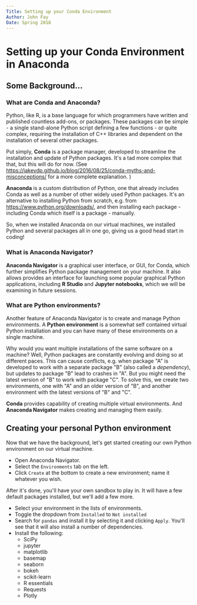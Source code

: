 ```yaml
---
Title: Setting up your Conda Environment
Author: John Fay
Date: Spring 2018
---
```


# Setting up your Conda Environment in Anaconda

## Some Background...

### What are Conda and Anaconda?

Python, like R, is a base language for which programmers have written and published countless add-ons, or packages. These packages can be simple - a single stand-alone Python script defining a few functions - or quite complex, requiring the installation of C++ libraries and dependent on the installation of several other packages. 

Put simply, **Conda** is a package manager, developed to streamline the installation and update of Python packages. It's a tad more complex that that, but this will do for now. (See https://jakevdp.github.io/blog/2016/08/25/conda-myths-and-misconceptions/ for a more complete explanation. )

**Anaconda** is a custom distribution of Python, one that already includes Conda as well as a number of other widely used Python packages. It's an alternative to installing Python from scratch, e.g. from https://www.python.org/downloads/, and then installing each package - including Conda which itself is a package - manually. 

So, when we installed Anaconda on our virtual machines, we installed Python and several packages all in one go, giving us a good head start in coding!

### What is Anaconda Navigator?

**Anaconda Navigator** is a graphical user interface, or GUI, for Conda, which further simplifies Python package management on your machine. It also allows provides an interface for launching some popular graphical Python applications, including **R Studio** and **Jupyter notebooks**, which we will be examining in future sessions. 

### What are Python environments?

Another feature of Anaconda Navigator is to create and manage Python environments. A **Python environment** is a somewhat self contained virtual Python installation and you can have many of these environments on a single machine. 

Why would you want multiple installations of the same software on a machine? Well, Python packages are constantly evolving and doing so at different paces. This can cause conflicts, e.g. when package "A" is developed to work with a separate package "B" (also called a *dependency*), but updates to package "B" lead to crashes in "A". But you might need the latest version of "B" to work with package "C". To solve this, we create two environments, one with "A" and an older version of "B", and another environment with the latest versions of "B" and "C".  

**Conda** provides capability of creating multiple virtual environments. And **Anaconda Navigator** makes creating and managing them easily. 



## Creating your personal Python environment

Now that we have the background, let's get started creating our own Python environment on our virtual machine. 

* Open Anaconda Navigator.
* Select the `Environments` tab on the left.
* Click `Create` at the bottom to create a new environment; name it whatever you wish.

After it's done, you'll have your own sandbox to play in. It will have a few default packages installed, but we'll add a few more. 

* Select your environment in the lists of environments.
* Toggle the dropdown from `Installed` to `Not installed`
* Search for `pandas` and install it by selecting it and clicking `Apply`. You'll see that it will also install a number of dependencies. 
* Install the following:
  * SciPy
  * jupyter
  * matplotlib
  * basemap
  * seaborn
  * bokeh
  * scikit-learn
  * R essentials
  * Requests
  * Plotly
